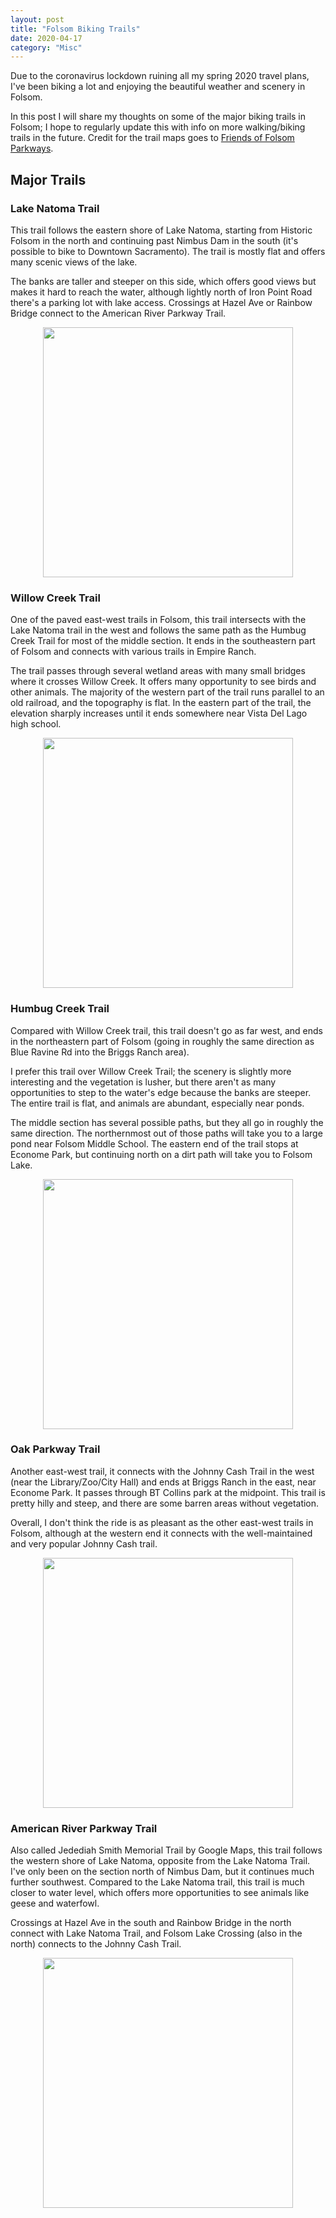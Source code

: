 ```yaml
---
layout: post
title: "Folsom Biking Trails"
date: 2020-04-17
category: "Misc"
---
```


Due to the coronavirus lockdown ruining all my spring 2020 travel plans, I've been biking a lot and enjoying the beautiful weather and scenery in Folsom. 

In this post I will share my thoughts on some of the major biking trails in Folsom; I hope to regularly update this with info on more walking/biking trails in the future. Credit for the trail maps goes to [Friends of Folsom Parkways](https://enjoyfolsomtrails.org/trailsmaps.html).

## Major Trails

### Lake Natoma Trail

This trail follows the eastern shore of Lake Natoma, starting from Historic Folsom in the north and continuing past Nimbus Dam in the south (it's possible to bike to Downtown Sacramento). The trail is mostly flat and offers many scenic views of the lake. 

The banks are taller and steeper on this side, which offers good views but makes it hard to reach the water, although lightly north of Iron Point Road there's a parking lot with lake access. Crossings at Hazel Ave or Rainbow Bridge connect to the American River Parkway Trail.

<p align="center">
  <img height="400" src="https://yangdanny97.github.io/misc/trails/lake-natoma-trail.png">
</p>

### Willow Creek Trail

One of the paved east-west trails in Folsom, this trail intersects with the Lake Natoma trail in the west and follows the same path as the Humbug Creek Trail for most of the middle section. It ends in the southeastern part of Folsom and connects with various trails in Empire Ranch. 

The trail passes through several wetland areas with many small bridges where it crosses Willow Creek. It offers many opportunity to see birds and other animals. The majority of the western part of the trail runs parallel to an old railroad, and the topography is flat. In the eastern part of the trail, the elevation sharply increases until it ends somewhere near Vista Del Lago high school.

<p align="center">
  <img height="400" src="https://yangdanny97.github.io/misc/trails/willow-creek-trail.png">
</p>

### Humbug Creek Trail

Compared with Willow Creek trail, this trail doesn't go as far west, and ends in the northeastern part of Folsom (going in roughly the same direction as Blue Ravine Rd into the Briggs Ranch area). 

I prefer this trail over Willow Creek Trail; the scenery is slightly more interesting and the vegetation is lusher, but there aren't as many opportunities to step to the water's edge because the banks are steeper. The entire trail is flat, and animals are abundant, especially near ponds.

The middle section has several possible paths, but they all go in roughly the same direction. The northernmost out of those paths will take you to a large pond near Folsom Middle School. The eastern end of the trail stops at Econome Park, but continuing north on a dirt path will take you to Folsom Lake. 

<p align="center">
  <img height="400" src="https://yangdanny97.github.io/misc/trails/humbug-creek-trail.png">
</p>

### Oak Parkway Trail

Another east-west trail, it connects with the Johnny Cash Trail in the west (near the Library/Zoo/City Hall) and ends at Briggs Ranch in the east, near Econome Park. It passes through BT Collins park at the midpoint. This trail is pretty hilly and steep, and there are some barren areas without vegetation. 

Overall, I don't think the ride is as pleasant as the other east-west trails in Folsom, although at the western end it connects with the well-maintained and very popular Johnny Cash trail.

<p align="center">
  <img height="400" src="https://yangdanny97.github.io/misc/trails/oak-parkway-trail.png">
</p>

### American River Parkway Trail

Also called Jedediah Smith Memorial Trail by Google Maps, this trail follows the western shore of Lake Natoma, opposite from the Lake Natoma Trail. I've only been on the section north of Nimbus Dam, but it continues much further southwest. Compared to the Lake Natoma trail, this trail is much closer to water level, which offers more opportunities to see animals like geese and waterfowl. 

Crossings at Hazel Ave in the south and Rainbow Bridge in the north connect with Lake Natoma Trail, and Folsom Lake Crossing (also in the north) connects to the Johnny Cash Trail.

<p align="center">
  <img height="400" src="https://yangdanny97.github.io/misc/trails/american-rv-pkwy.png">
</p>



